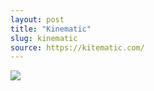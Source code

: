 ```yaml
---
layout: post
title: "Kinematic"
slug: kinematic
source: https://kitematic.com/
---
```


<img src="/screenshots/kinematic.png">
